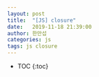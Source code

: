 ```yaml
---
layout: post
title:  "[JS] closure"
date:   2019-11-18 21:39:00
author: 한만섭
categories: js
tags: js closure 
---
```


* TOC
{:toc}


